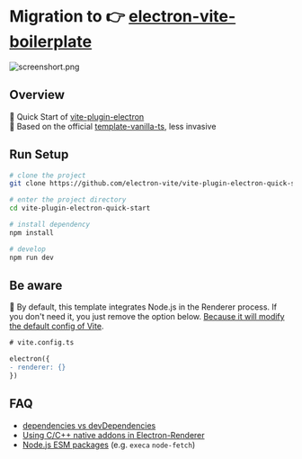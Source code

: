# Migration to 👉 [electron-vite-boilerplate](https://github.com/electron-vite/electron-vite-boilerplate)

![screenshort.png](https://github.com/electron-vite/vite-plugin-electron-quick-start/blob/main/public/screenshort.png?raw=true)

## Overview

🚀 Quick Start of [vite-plugin-electron](https://github.com/electron-vite/vite-plugin-electron)  
🎯 Based on the official [template-vanilla-ts](https://github.com/vitejs/vite/tree/main/packages/create-vite/template-vanilla-ts), less invasive  

## Run Setup

```sh
# clone the project
git clone https://github.com/electron-vite/vite-plugin-electron-quick-start.git

# enter the project directory
cd vite-plugin-electron-quick-start

# install dependency
npm install

# develop
npm run dev
```

## Be aware

🚨 By default, this template integrates Node.js in the Renderer process. If you don't need it, you just remove the option below. [Because it will modify the default config of Vite](https://github.com/electron-vite/vite-plugin-electron/tree/main/packages/electron-renderer#config-presets-opinionated).

```diff
# vite.config.ts

electron({
- renderer: {}
})
```

## FAQ

- [dependencies vs devDependencies](https://github.com/electron-vite/vite-plugin-electron/tree/main/packages/electron-renderer#dependencies-vs-devdependencies)
- [Using C/C++ native addons in Electron-Renderer](https://github.com/electron-vite/vite-plugin-electron/tree/main/packages/electron-renderer#load-nodejs-cc-native-modules)
- [Node.js ESM packages](https://github.com/electron-vite/vite-plugin-electron/tree/main/packages/electron-renderer#nodejs-esm-packages) (e.g. `execa` `node-fetch`)

